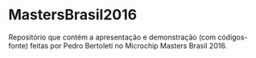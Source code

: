 # MastersBrasil2016
Repositório que contém a apresentação e demonstração (com códigos-fonte) feitas por Pedro Bertoleti no Microchip Masters Brasil 2016.
